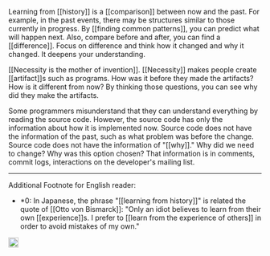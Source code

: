
Learning from [[history]] is a [[comparison]] between now and the past. For example, in the past events, there may be structures similar to those currently in progress. By [[finding common patterns]], you can predict what will happen next. Also, compare before and after, you can find a [[difference]]. Focus on difference and think how it changed and why it changed. It deepens your understanding.

[[Necessity is the mother of invention]]. [[Necessity]] makes people create [[artifact]]s such as programs. How was it before they made the artifacts? How is it different from now? By thinking those questions, you can see why did they make the artifacts.

Some programmers misunderstand that they can understand everything by reading the source code. However, the source code has only the information about how it is implemented now. Source code does not have the information of the past, such as what problem was before the change. Source code does not have the information of "[[why]]." Why did we need to change? Why was this option chosen? That information is in comments, commit logs, interactions on the developer's mailing list.

---

Additional Footnote for English reader:

- *0: In Japanese, the phrase "[[learning from history]]" is related the quote of [[Otto von Bismarck]]: "Only an idiot believes to learn from their own [[experience]]s. I prefer to [[learn from the experience of others]] in order to avoid mistakes of my own."

<img src='https://scrapbox.io/api/pages/nishio/en/icon' alt='en.icon' height="19.5"/>